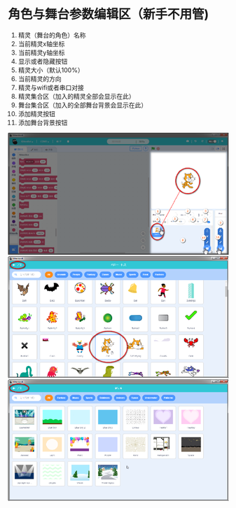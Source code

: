 # 角色与舞台参数编辑区（新手不用管)   
1. 精灵（舞台的角色）名称   
1. 当前精灵x轴坐标   
1. 当前精灵y轴坐标   
1. 显示或者隐藏按钮   
1. 精灵大小（默认100%）   
1. 当前精灵的方向   
1. 精灵与wifi或者串口对接   
1. 精灵集合区（加入的精灵全部会显示在此）   
1. 舞台集合区（加入的全部舞台背景会显示在此）   
1. 添加精灵按钮   
1. 添加舞台背景按钮   

![](./images/J4.5.bmp)
![](./images/J4.6.bmp)
![](./images/J4.7.bmp)
